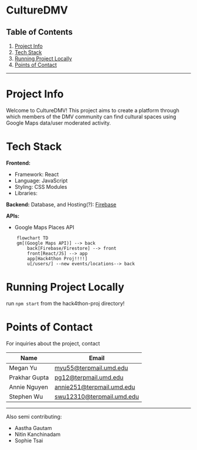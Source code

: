 # CultureDMV


##  Table of Contents

1. [Project Info](#project-info) 
2. [Tech Stack](#tech-stack)
3. [Running Project Locally](#running-project-locally)
4. [Points of Contact](#points-of-contact)
___


# Project Info
Welcome to CultureDMV! This project aims to create a platform through which members of the DMV community can find cultural spaces using Google Maps data/user moderated activity.


# Tech Stack
**Frontend:**

- Framework: React
- Language: JavaScript
- Styling: CSS Modules
- Libraries: 

**Backend:**
Database, and Hosting(?): [Firebase](https://firebase.google.com/)

**APIs:**
- Google Maps Places API
  

```mermaid
    flowchart TD
    gm[(Google Maps API)] --> back
        back[Firebase/Firestore] --> front
        front[React/JS] --> app
        app[Hack4thon Proj!!!!]
        u[/users/] --new events/locations--> back
```

# Running Project Locally

run `npm start` from the hack4thon-proj directory!

# Points of Contact

For inquiries about the project, contact

| Name        | Email                  |
| ----------- | ---------------------- |
| Megan Yu | myu55@terpmail.umd.edu |
| Prakhar Gupta | pg12@terpmail.umd.edu|
| Annie Nguyen | annie251@terpmail.umd.edu |
| Stephen Wu | swu12310@terpmail.umd.edu |

---
Also semi contributing:
* Aastha Gautam
* Nitin Kanchinadam
* Sophie Tsai



